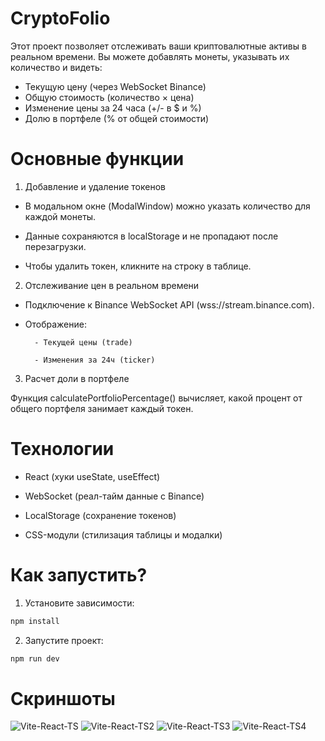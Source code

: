 
# CryptoFolio

Этот проект позволяет отслеживать ваши криптовалютные активы в реальном времени. Вы можете добавлять монеты, указывать их количество и видеть:

 - Текущую цену (через WebSocket Binance)
 - Общую стоимость (количество × цена)
 - Изменение цены за 24 часа (+/- в $ и %)
 - Долю в портфеле (% от общей стоимости)

# Основные функции

1. Добавление и удаление токенов

- В модальном окне (ModalWindow) можно указать количество для каждой монеты.

- Данные сохраняются в localStorage и не пропадают после перезагрузки.

- Чтобы удалить токен, кликните на строку в таблице.

2. Отслеживание цен в реальном времени

- Подключение к Binance WebSocket API (wss://stream.binance.com).

- Отображение:

        - Текущей цены (trade)

        - Изменения за 24ч (ticker)

3. Расчет доли в портфеле

Функция calculatePortfolioPercentage() вычисляет, какой процент от общего портфеля занимает каждый токен.

# Технологии

- React (хуки useState, useEffect)

- WebSocket (реал-тайм данные с Binance)

- LocalStorage (сохранение токенов)

- CSS-модули (стилизация таблицы и модалки)

# Как запустить?

1. Установите зависимости:
```bash
npm install
```
2. Запустите проект:
```bash
npm run dev
```

# Скриншоты
![Vite-React-TS](https://github.com/user-attachments/assets/71201f3a-39c4-4a80-86c2-7069fd48d3be)
![Vite-React-TS2](https://github.com/user-attachments/assets/4fe71180-ef47-439c-a756-70a531ffa94c)
![Vite-React-TS3](https://github.com/user-attachments/assets/bf6b339a-4ad6-4922-bd22-abb6d96bd90e)
![Vite-React-TS4](https://github.com/user-attachments/assets/25a1ddbb-8882-477e-a515-909306994390)
